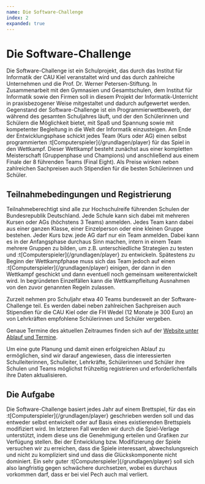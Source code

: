 ```yaml
---
name: Die Software-Challenge
index: 2
expanded: true
---
```


# Die Software-Challenge

Die Software-Challenge ist ein Schulprojekt, das durch das Institut für Informatik der CAU Kiel veranstaltet wird und
das durch zahlreiche Unternehmen und die Prof. Dr. Werner Petersen-Stiftung.
In Zusammenarbeit mit den Gymnasien und Gesamtschulen, dem Institut für Informatik sowie den Firmen soll in diesem Projekt der Informatik-Unterricht in praxisbezogener Weise mitgestaltet und dadurch aufgewertet werden.
Gegenstand der Software-Challenge ist ein Programmierwettbewerb,
der während des gesamten Schuljahres läuft,
und der den Schülerinnen und Schülern die Möglichkeit bietet, mit Spaß und Spannung sowie mit kompetenter
Begleitung in die Welt der Informatik einzusteigen.
Am Ende der Entwicklungsphase schickt jedes Team (Kurs oder AG) einen selbst programmierten :t[Computerspieler]{/grundlagen/player} für das Spiel in den Wettkampf.
Dieser Wettkampf besteht zunächst aus einer kompletten Meisterschaft (Gruppenphase und Champions) und anschließend aus einem Finale der 8 führenden Teams (Final Eight).
Als Preise winken neben zahlreichen Sachpreisen auch Stipendien für die besten Schülerinnen und Schüler.

## Teilnahmebedingungen und Registrierung

Teilnahmeberechtigt sind alle zur Hochschulreife führenden Schulen der Bundesrepublik Deutschland.
Jede Schule kann sich dabei mit mehreren Kursen oder AGs (höchstens 3 Teams) anmelden.
Jedes Team kann dabei aus einer ganzen Klasse, einer Einzelperson oder eine kleinen Gruppe bestehen.
Jeder Kurs bzw. jede AG darf nur ein Team anmelden.
Dabei kann es in der Anfangsphase durchaus Sinn machen, intern in einem Team mehrere Gruppen
zu bilden, um z.B. unterschiedliche Strategien zu testen und :t[Computerspieler]{/grundlagen/player} zu entwickeln.
Spätestens zu Beginn der Wettkampfphase muss sich das Team jedoch auf einen :t[Computerspieler]{/grundlagen/player} einigen,
der dann in den Wettkampf geschickt und dann eventuell noch gemeinsam weiterentwickelt wird.
In begründeten Einzelfällen kann die Wettkampfleitung Ausnahmen von den zuvor genannten Regeln zulassen.

Zurzeit nehmen pro Schuljahr etwa 40 Teams bundesweit an der Software-Challenge teil.
Es werden dabei neben zahlreichen Sachpreisen auch Stipendien für die CAU Kiel oder die FH Wedel (12 Monate je 300 Euro) an von Lehrkräften empfohlene Schülerinnen und Schüler vergeben.

Genaue Termine des aktuellen Zeitraumes finden sich auf der [Website unter Ablauf und Termine](https://software-challenge.de/ablauf-und-termine).

Um eine gute Planung und damit einen erfolgreichen Ablauf zu ermöglichen, sind wir darauf angewiesen,
dass die interessierten Schulleiterinnen, Schulleiter, Lehrkräfte, Schülerinnen und Schüler ihre Schulen und Teams möglichst frühzeitig registrieren
und erforderlichenfalls ihre Daten aktualisieren.

## Die Aufgabe

Die Software-Challenge basiert jedes Jahr auf einem Brettspiel,
für das ein :t[Computerspieler]{/grundlagen/player} geschrieben werden soll
und das entweder selbst entwickelt oder auf Basis eines existierenden Brettspiels modifiziert wird.
Im letzteren Fall werden wir durch die Spiel-Verlage unterstützt,
indem diese uns die Genehmigung erteilen und Grafiken zur Verfügung stellen.
Bei der Entwicklung bzw. Modifizierung der Spiele versuchen wir zu erreichen,
dass die Spiele interessant, abwechslungsreich und nicht zu kompliziert sind und dass die Glückskomponente nicht dominiert.
Ein sehr guter :t[Computerspieler]{/grundlagen/player} soll sich also langfristig gegen schwächere durchsetzen,
wobei es durchaus vorkommen darf, dass er bei viel Pech auch mal verliert.

